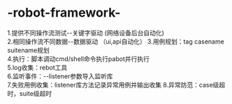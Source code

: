 # -robot-framework-
1.提供不同操作流测试--关键字驱动  (网络设备后台自动化)  
2.相同操作流不同数据--数据驱动  （ui,api自动化）
3.用例规划：tag casename suitename规划  
4.执行：脚本调动cmd/shell命令执行pabot并行执行   
5.log收集：rebot工具   
6.监听事件：--listener参数导入监听库  
7.失败用例收集：listener库方法记录异常用例并输出收集
8.异常防范：case级超时，suite级超时
